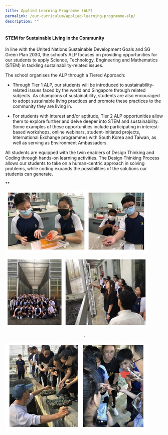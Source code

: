 ```yaml
---
title: Applied Learning Programme (ALP)
permalink: /our-curriculum/applied-learning-programme-alp/
description: ""
---
```

#### STEM for Sustainable Living in the Community

In line with the United Nations Sustainable Development Goals and SG Green Plan 2030, the school’s ALP focuses on providing opportunities for our students to apply Science, Technology, Engineering and Mathematics (STEM) in tackling sustainability-related issues. 

The school organises the ALP through a Tiered Approach:

*   Through Tier 1 ALP, our students will be introduced to sustainability-related issues faced by the world and Singapore through related subjects. As champions of sustainability, students are also encouraged to adopt sustainable living practices and promote these practices to the community they are living in.
    
*   For students with interest and/or aptitude, Tier 2 ALP opportunities allow them to explore further and delve deeper into STEM and sustainability. Some examples of these opportunities include participating in interest-based workshops, online webinars, student-initiated projects, International Exchange programmes with South Korea and Taiwan, as well as serving as Environment Ambassadors.
    
All students are equipped with the twin enablers of Design Thinking and Coding through hands-on learning activities. The Design Thinking Process allows our students to take on a human-centric approach in solving problems, while coding expands the possibilities of the solutions our students can generate.

**
<style>  
img {  
  display: block;  
  margin-left: auto;  
  margin-right: auto;  
}  
</style>  
<body><img src="/images/Students%20doing%20experiments%20during%20their%20ALP%20lesson.jpg" alt="Students doing experiments during their ALP lesson." style="width:90%;">  
  
</body>


<p style="text-align:center;"></p>
  

  

<style>  
img {  
  display: block;  
  margin-left: auto;  
  margin-right: auto;  
}  
</style>  
<body><img src="/images/Students%20on%20excursion%20to%20learn%20about%20vertical%20farming.jpg" alt="Students on excursion to learn about vertical farming." style="width:90%;">  
</body>
<p style="text-align:center;">.</p>
 
<style>  
img {  
  display: block;  
  margin-left: auto;  
  margin-right: auto;  
}  
</style>  
<body><img src="/images/Students%20gaining%20insight%20on%20sustainable%20food%20production%20during%20their%20overseas%20trip.jpg" alt="Students gaining insight on sustainable food production during their overseas trip." style="width:90%;">  
  
</body>



<style>  
img {  
  display: block;  
  margin-left: auto;  
  margin-right: auto;